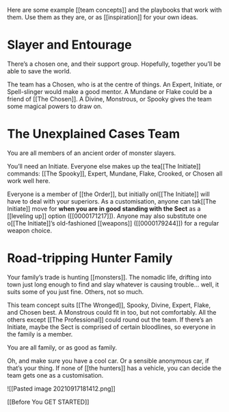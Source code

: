 
Here are some example [[team concepts]] and the playbooks that work with them. Use them as they are, or as [[inspiration]] for your own ideas.

# Slayer and Entourage

There’s a chosen one, and their support group. Hopefully, together you’ll be able to save the world.

The team has a Chosen, who is at the centre of things. An Expert, Initiate, or Spell-slinger would make a good mentor. A Mundane or Flake could be a friend of [[The Chosen]]. A Divine, Monstrous, or Spooky gives the team some magical powers to draw on.

# The Unexplained Cases Team
You are all members of an ancient order of monster slayers.

You’ll need an Initiate. Everyone else makes up the tea[[The Initiate]] commands: [[The Spooky]], Expert, Mundane, Flake, Crooked, or Chosen all work well here.

Everyone is a member of [[the Order]], but initially onl[[The Initiate]] will have to deal with your superiors. As a customisation, anyone can tak[[The Initiate]] move for **when you are in good standing with the Sect** as a [[leveling up]] option ([[0000171217]]). Anyone may also substitute one o[[The Initiate]]’s old-fashioned [[weapons]] ([[0000179244]]) for a regular weapon choice.

# Road-tripping Hunter Family

Your family’s trade is hunting [[monsters]]. The nomadic life, drifting into town just long enough to find and slay whatever is causing trouble... well, it suits some of you just fine. Others, not so much.

This team concept suits [[The Wronged]], Spooky, Divine, Expert, Flake, and Chosen best. A Monstrous could fit in too, but not comfortably. All the others except [[The Professional]] could round out the team. If there’s an Initiate, maybe the Sect is comprised of certain bloodlines, so everyone in the family is a member.

You are all family, or as good as family.

Oh, and make sure you have a cool car. Or a sensible anonymous car, if that’s your thing. If none of [[the hunters]] has a vehicle, you can decide the team gets one as a customisation.

![[Pasted image 20210917181412.png]]

[[Before You GET STARTED]]

